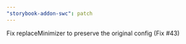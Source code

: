 ```yaml
---
"storybook-addon-swc": patch
---
```


Fix replaceMinimizer to preserve the original config (Fix #43)
